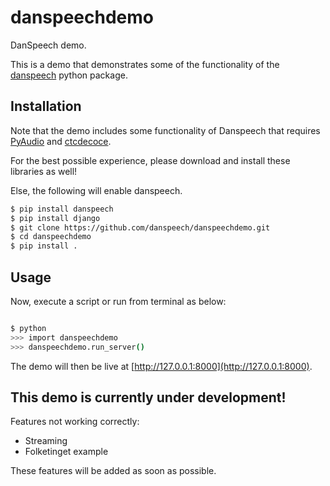 # danspeechdemo
DanSpeech demo.

This is a demo that demonstrates some of the functionality of the [danspeech](https://github.com/danspeech/danspeech) python package. 


## Installation
Note that the demo includes some functionality of Danspeech that requires [PyAudio](https://pypi.org/project/PyAudio/) and [ctcdecoce](https://github.com/parlance/ctcdecode). 

For the best possible experience, please download and install these libraries as well! 

Else, the following will enable danspeech.

```bash
$ pip install danspeech
$ pip install django
$ git clone https://github.com/danspeech/danspeechdemo.git
$ cd danspeechdemo
$ pip install .
```


## Usage
Now, execute a script or run from terminal as below:

```bash

$ python
>>> import danspeechdemo
>>> danspeechdemo.run_server()
```

The demo will then be live at [http://127.0.0.1:8000](http://127.0.0.1:8000).

## This demo is currently under development!

Features not working correctly:

* Streaming
* Folketinget example

These features will be added as soon as possible.